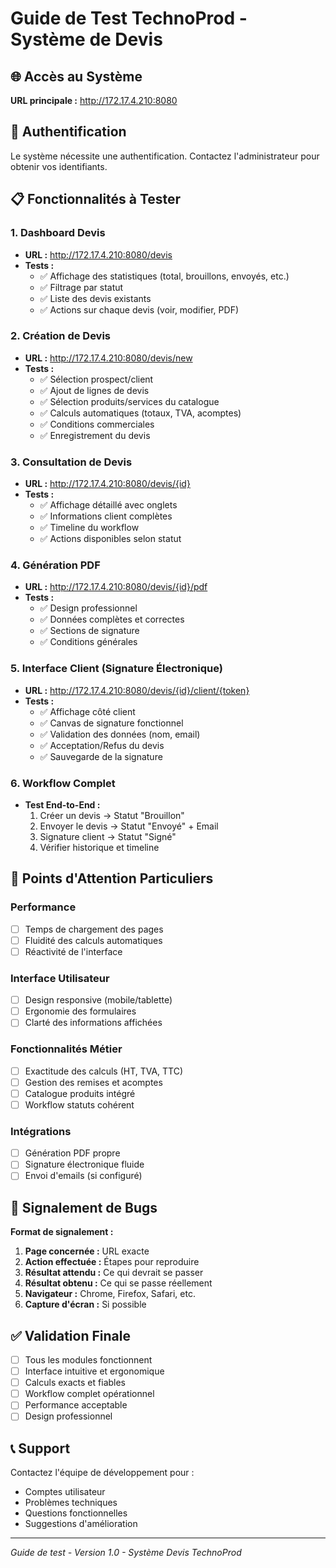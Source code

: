# Guide de Test TechnoProd - Système de Devis

## 🌐 Accès au Système

**URL principale :** http://172.17.4.210:8080

## 🔐 Authentification

Le système nécessite une authentification. Contactez l'administrateur pour obtenir vos identifiants.

## 📋 Fonctionnalités à Tester

### 1. Dashboard Devis
- **URL :** http://172.17.4.210:8080/devis
- **Tests :**
  - ✅ Affichage des statistiques (total, brouillons, envoyés, etc.)
  - ✅ Filtrage par statut
  - ✅ Liste des devis existants
  - ✅ Actions sur chaque devis (voir, modifier, PDF)

### 2. Création de Devis
- **URL :** http://172.17.4.210:8080/devis/new
- **Tests :**
  - ✅ Sélection prospect/client
  - ✅ Ajout de lignes de devis
  - ✅ Sélection produits/services du catalogue
  - ✅ Calculs automatiques (totaux, TVA, acomptes)
  - ✅ Conditions commerciales
  - ✅ Enregistrement du devis

### 3. Consultation de Devis
- **URL :** http://172.17.4.210:8080/devis/{id}
- **Tests :**
  - ✅ Affichage détaillé avec onglets
  - ✅ Informations client complètes
  - ✅ Timeline du workflow
  - ✅ Actions disponibles selon statut

### 4. Génération PDF
- **URL :** http://172.17.4.210:8080/devis/{id}/pdf
- **Tests :**
  - ✅ Design professionnel
  - ✅ Données complètes et correctes
  - ✅ Sections de signature
  - ✅ Conditions générales

### 5. Interface Client (Signature Électronique)
- **URL :** http://172.17.4.210:8080/devis/{id}/client/{token}
- **Tests :**
  - ✅ Affichage côté client
  - ✅ Canvas de signature fonctionnel
  - ✅ Validation des données (nom, email)
  - ✅ Acceptation/Refus du devis
  - ✅ Sauvegarde de la signature

### 6. Workflow Complet
- **Test End-to-End :**
  1. Créer un devis → Statut "Brouillon"
  2. Envoyer le devis → Statut "Envoyé" + Email
  3. Signature client → Statut "Signé"
  4. Vérifier historique et timeline

## 🎯 Points d'Attention Particuliers

### Performance
- [ ] Temps de chargement des pages
- [ ] Fluidité des calculs automatiques
- [ ] Réactivité de l'interface

### Interface Utilisateur
- [ ] Design responsive (mobile/tablette)
- [ ] Ergonomie des formulaires
- [ ] Clarté des informations affichées

### Fonctionnalités Métier
- [ ] Exactitude des calculs (HT, TVA, TTC)
- [ ] Gestion des remises et acomptes
- [ ] Catalogue produits intégré
- [ ] Workflow statuts cohérent

### Intégrations
- [ ] Génération PDF propre
- [ ] Signature électronique fluide
- [ ] Envoi d'emails (si configuré)

## 🐛 Signalement de Bugs

**Format de signalement :**
1. **Page concernée :** URL exacte
2. **Action effectuée :** Étapes pour reproduire
3. **Résultat attendu :** Ce qui devrait se passer
4. **Résultat obtenu :** Ce qui se passe réellement
5. **Navigateur :** Chrome, Firefox, Safari, etc.
6. **Capture d'écran :** Si possible

## ✅ Validation Finale

- [ ] Tous les modules fonctionnent
- [ ] Interface intuitive et ergonomique
- [ ] Calculs exacts et fiables
- [ ] Workflow complet opérationnel
- [ ] Performance acceptable
- [ ] Design professionnel

## 📞 Support

Contactez l'équipe de développement pour :
- Comptes utilisateur
- Problèmes techniques
- Questions fonctionnelles
- Suggestions d'amélioration

---
*Guide de test - Version 1.0 - Système Devis TechnoProd*